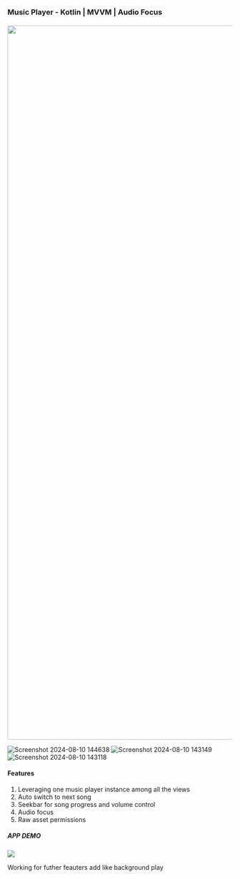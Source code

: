 ### Music Player - Kotlin | MVVM | Audio Focus 


#### 

 
<img src="https://github.com/user-attachments/assets/23db667b-f437-4bdc-9c6b-2988b420a82c" width="720" height="1600" />

![Screenshot 2024-08-10 144638](https://github.com/user-attachments/assets/23db667b-f437-4bdc-9c6b-2988b420a82c)
![Screenshot 2024-08-10 143149](https://github.com/user-attachments/assets/dd45a72d-cdea-46ba-bf28-66064be637f5)
![Screenshot 2024-08-10 143118](https://github.com/user-attachments/assets/143e4527-13e1-4dcb-a8c1-6b078cc02359)





#### Features 

1. Leveraging one music player instance among all the views
2. Auto switch to next song 
3. Seekbar for song progress and volume control
4. Audio focus
5. Raw asset permissions


##### APP DEMO

![](https://drive.google.com/file/d/17YMxfpVqj9EjFFUJWG6mWatAB1RAYZVJ/view?usp=sharing)

Working for futher feauters add like background play 
